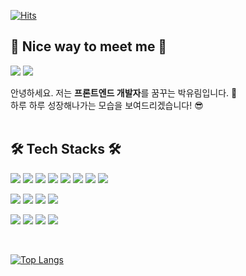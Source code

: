 [![Hits](https://hits.seeyoufarm.com/api/count/incr/badge.svg?url=https%3A%2F%2Fgithub.com%2Fyurimpark%2F&count_bg=%23000000&title_bg=%23000000&icon=github.svg&icon_color=%23FFFFFF&title=Hits&edge_flat=true)](https://hits.seeyoufarm.com)

## 💓 Nice way to meet me 💓
<p>
  <a href="https://love-remember.tistory.com/" target="_blank"><img src="https://img.shields.io/badge/Tech_Blog-DD0B78?style=flat-square&logo=GitHub%20Sponsors&logoColor=white"/></a>
  <a href="mailto:yuriming112@gmail.com" target="_blank"><img src="https://img.shields.io/badge/Gmail-EA4335?style=flat-square&logo=Gmail&logoColor=white"/></a>
</p>

<p>
  안녕하세요. 저는 <b>프론트엔드 개발자</b>를 꿈꾸는 박유림입니다. 🚀<br/>
  하루 하루 성장해나가는 모습을 보여드리겠습니다! 😎<br/><br/>
</p>

## 🛠️  Tech Stacks 🛠️
<p>
<img src="https://img.shields.io/badge/html5-%23E34F26.svg?style=flat-square&logo=html5&logoColor=white"/>
<img src="https://img.shields.io/badge/css3-%231572B6.svg?style=flat-square&logo=css3&logoColor=white"/>
<img src="https://img.shields.io/badge/javascript-%23323330.svg?style=flat-square&logo=javascript&logoColor=%23F7DF1E"/>
<img src="https://img.shields.io/badge/react-61DAFB?style=flat-square&logo=react&logoColor=black">
<img src="https://img.shields.io/badge/bootstrap-%23563D7C.svg?style=flat-square&logo=bootstrap&logoColor=white"/>
<img src="https://img.shields.io/badge/jquery-%230769AD.svg?style=flat-square&logo=jquery&logoColor=white"/>
<img src="https://img.shields.io/badge/react-%2320232a.svg?style=flat-square&logo=react&logoColor=%2361DAFB"/>
<img src="https://img.shields.io/badge/redux-%23593d88.svg?style=flat-square&logo=redux&logoColor=white"/>
</p>
<p>
<img src="https://img.shields.io/badge/java-%23ED8B00.svg?style=flat-square&logo=java&logoColor=white"/>
<img src="https://img.shields.io/badge/springboot-6DB33F?style=flat-square&logo=springboot&logoColor=white">
<img src="https://img.shields.io/badge/MariaDB-003545?style=flat-square&logo=mariadb&logoColor=white"/>
<img src="https://img.shields.io/badge/mysql-%2300f.svg?style=flat-square&logo=mysql&logoColor=white"/>
</p>
<p>
<img src="https://img.shields.io/badge/git-%23F05033.svg?style=flat-square&logo=git&logoColor=white"/>
<img src="https://img.shields.io/badge/github-%23121011.svg?style=flat-square&logo=github&logoColor=white"/>
<img src="https://img.shields.io/badge/AWS-%23FF9900.svg?style=flat-square&logo=amazon-aws&logoColor=white"/>
<img src="https://img.shields.io/badge/vercel-%23000000.svg?style=flat-square&logo=vercel&logoColor=white"/>
</p><br/>

[![Top Langs](https://github-readme-stats.vercel.app/api/top-langs/?username=yurimpark&theme=buefy&layout=compact)](https://github.com/yurimpark/github-readme-stats)
